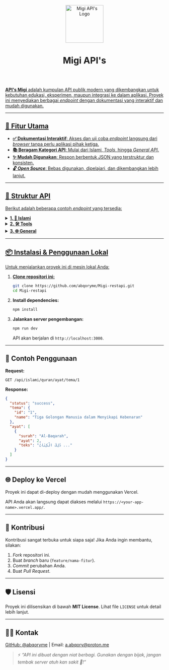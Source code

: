 <p align="center">
<img src="https://migi-restapi.vercel.app/api/preview-image" alt="Migi API's Logo" width="120">
</p>

<h1 align="center">Migi API's</h1>


<p align="center">
<br><br>
<a href="[https://migi-restapi.vercel.app](https://www.google.com/search?q=https://migi-restapi.vercel.app)">

**API's Migi** adalah kumpulan API publik modern yang dikembangkan untuk kebutuhan edukasi, eksperimen, maupun integrasi ke dalam aplikasi. Proyek ini menyediakan berbagai *endpoint* dengan dokumentasi yang interaktif dan mudah digunakan.

-----

## 🚀 Fitur Utama

  - **✅ Dokumentasi Interaktif**: Akses dan uji coba *endpoint* langsung dari *browser* tanpa perlu aplikasi pihak ketiga.
  - **📚 Beragam Kategori API**: Mulai dari Islami, *Tools*, hingga *General API*.
  - **✨ Mudah Digunakan**: Respon berbentuk JSON yang terstruktur dan konsisten.
  - **🔓 *Open Source***: Bebas digunakan, dipelajari, dan dikembangkan lebih lanjut.

-----

## 📂 Struktur API

Berikut adalah beberapa contoh *endpoint* yang tersedia:

<details>
<summary><strong>1. 🕌 Islami</strong></summary>
<br>
API seputar Al-Qur’an, doa, dan referensi Islami.
<pre><code>/api/islami/quran/surah/:id → Ambil detail surah.
/api/islami/quran/ayat/:surah/:ayat → Ambil ayat tertentu.
/api/islami/quran/ayat/tema/:id → Ambil ayat berdasarkan tema.
/api/islami/doa/:id → Kumpulan doa harian.
</code></pre>
</details>

<details>
<summary><strong>2. 🛠️ Tools</strong></summary>
<br>
API untuk kebutuhan konversi & utilitas.
<pre><code>/api/tools/shortlink?url= → Buat shortlink.
/api/tools/base64?text= → Encode/decode Base64.
/api/tools/qrcode?text= → Generate QR Code.
</code></pre>
</details>

<details>
<summary><strong>3. 🌐 General</strong></summary>
<br>
API umum untuk hiburan & data publik.
<pre><code>/api/general/quotes → Random quotes inspiratif.
/api/general/jokes → Random jokes receh.
/api/general/anime/:id → Data anime.
</code></pre>
</details>

-----

## 📦 Instalasi & Penggunaan Lokal

Untuk menjalankan proyek ini di mesin lokal Anda:

1.  **Clone repositori ini:**

    ```bash
    git clone https://github.com/abqoryme/Migi-restapi.git
    cd Migi-restapi
    ```

2.  **Install dependencies:**

    ```bash
    npm install
    ```

3.  **Jalankan server pengembangan:**

    ```bash
    npm run dev
    ```

    API akan berjalan di `http://localhost:3000`.

-----

## 🔑 Contoh Penggunaan

**Request:**

```http
GET /api/islami/quran/ayat/tema/1
```

**Response:**

```json
{
  "status": "success",
  "tema": {
    "id": "1",
    "name": "Tiga Golongan Manusia dalam Menyikapi Kebenaran"
  },
  "ayat": [
    {
      "surah": "Al-Baqarah",
      "ayat": 2,
      "teks": "ذَٰلِكَ الْكِتَابُ ..."
    }
  ]
}
```

-----

## 🌐 Deploy ke Vercel

Proyek ini dapat di-deploy dengan mudah menggunakan Vercel.

[](https://www.google.com/search?q=https://vercel.com/new/clone%3Frepository-url%3Dhttps%253A%252F%252Fgithub.com%252Fabqoryme%252FMigi-restapi)

API Anda akan langsung dapat diakses melalui `https://<your-app-name>.vercel.app/`.

-----

## 🤝 Kontribusi

Kontribusi sangat terbuka untuk siapa saja\! Jika Anda ingin membantu, silakan:

1.  *Fork* repositori ini.
2.  Buat *branch* baru (`feature/nama-fitur`).
3.  *Commit* perubahan Anda.
4.  Buat *Pull Request*.

-----

## 🛡️ Lisensi

Proyek ini dilisensikan di bawah **MIT License**. Lihat file `LICENSE` untuk detail lebih lanjut.

-----

## 👨‍💻 Kontak

[GitHub: @abqoryme](https://github.com/abqoryme) | Email: <a href="mailto:a.abqory@proton.me">a.abqory@proton.me</a>

> ⚡ *“API ini dibuat dengan niat berbagi. Gunakan dengan bijak, jangan tembak server atuh kan sakit 🤭\!”*
